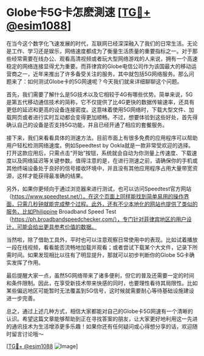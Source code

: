 # Globe卡5G卡怎麽測速 [[TG💪+ @esim1088](https://t.me/s/esim1088)]

在当今这个数字化飞速发展的时代，互联网已经深深融入了我们的日常生活。无论是工作、学习还是娱乐，网络速度都成为了衡量生活质量的重要指标之一。对于那些经常需要在线办公、观看高清视频或者玩大型网络游戏的人来说，拥有一个高速稳定的网络连接显得尤为重要。而菲律宾的Globe电信公司作为该国最大的移动运营商之一，近年来推出了许多备受关注的服务，其中就包括5G网络服务。那么问题来了：如何测试Globe卡的5G网速呢？今天我们就来详细聊聊这个问题。

首先，我们需要了解什么是5G技术以及它相较于4G有哪些优势。简单来说，5G是第五代移动通信技术的简称，它不仅提供了比4G更快的数据传输速率，还具有更低的延迟和更高的设备连接密度。这意味着使用5G网络时，下载大型文件、加载网页或者进行实时互动都会变得更加顺畅。不过，想要体验到这些好处，首先得确认自己的设备是否支持5G功能，并且已经开通了相应的套餐服务。

接下来，我们来看看具体的测速方法。目前市面上有很多免费的应用程序可以帮助用户轻松检测网络速度。例如Speedtest by Ookla就是一款非常受欢迎的选择。打开这款应用后，只需点击“开始”按钮，系统就会自动为你测量上传速度、下载速度以及网络延迟等关键参数。值得注意的是，在进行测速之前，请确保你的手机或其他终端设备处于良好的信号接收环境中，并且没有其他应用程序占用大量带宽资源，这样才能获得最准确的结果。

另外，如果你更倾向于通过浏览器来进行测试，也可以访问Speedtest官方网站（https://www.speedtest.net/）。在这个页面上同样能找到简单易用的操作界面，只需几秒钟就能完成整个过程。此外，还有不少本地化的网站也提供了类似的服务，比如Philippine Broadband Speed Test（https://ph.broadbandspeedchecker.com/），专门针对菲律宾地区的用户设计，可能会给出更具参考价值的数据。

当然啦，除了借助工具外，平时也可以注意观察日常使用中的表现。比如试着播放一段在线视频，看看能否流畅地加载并观看；或者尝试下载某个大文件，记录下所需时间。如果发现相比以往有了明显提升，那就可以初步判断你的Globe 5G卡确实发挥了作用。

最后提醒大家一点，虽然5G网络带来了诸多便利，但它的普及还需要一定的时间和条件限制。因此，在享受新技术带来快感的同时，也要理性看待其局限性。比如某些偏远地区可能暂时无法覆盖到5G信号，这时候就需要耐心等待基础设施建设进一步完善。

总之，通过上述几种方式，相信大家都能对自己的Globe卡5G网速有一个清晰的认识。希望这篇文章能够帮助到正在寻找答案的朋友，让大家更好地利用这一先进的通讯技术为生活增添更多乐趣！如果你还有任何疑问或心得想分享的话，欢迎随时留言讨论哦～

[[TG💪+ @esim1088](https://t.me/s/esim1088) ![Image](https://i.postimg.cc/4NQfJmqS/Snipaste-2025-05-13-00-14-12.png)]